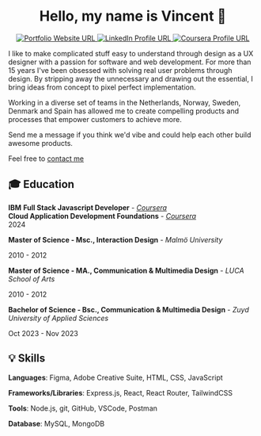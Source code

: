 <h1 align="center">Hello, my name is Vincent 👋 </h1> 

<p align="center">
  <a href="https://vince.media/">
    <img src="https://img.shields.io/badge/Portfolio-255E63?style=for-the-badge&logo=About.me&logoColor=white" alt="Portfolio Website URL">
  </a>
  <a href="https://www.linkedin.com/in/vince-media/">
    <img src="https://img.shields.io/badge/LinkedIn-0077B5?style=for-the-badge&logo=linkedin&logoColor=white" alt="LinkedIn Profile URL" />
  </a>
  <a href="https://www.coursera.org/learner/vincemedia">
    <img src="https://img.shields.io/badge/Coursera-0056D2?style=for-the-badge&logo=Coursera&logoColor=white" alt="Coursera Profile URL" />
  </a>
</p>

I like to make complicated stuff easy to understand through design as a UX designer with a passion for software and web development. For more than 15 years I've been obsessed with solving real user problems through design. By stripping away the unnecessary and drawing out the essential, I bring ideas from concept to pixel perfect implementation. 

Working in a diverse set of teams in the Netherlands, Norway, Sweden, Denmark and Spain has allowed me to create compelling products and processes that empower customers to achieve more.

Send me a message if you think we'd vibe and could help each other build awesome products. 

Feel free to [contact me](https://vince.media)

## 🎓 Education

**IBM**
**Full Stack Javascript Developer** - [*Coursera*](https://coursera.org/share/)  
**Cloud Application Development Foundations** - [*Coursera*](https://www.coursera.org/account/accomplishments/specialization/2VRH378HSFJF)  
2024


**Master of Science - Msc., Interaction Design** - *Malmö University*  

2010 - 2012

**Master of Science - MA., Communication & Multimedia Design** - *LUCA School of Arts*  

2010 - 2012

**Bachelor of Science - Bsc., Communication & Multimedia Design** - *Zuyd University of Applied Sciences*  



Oct 2023 - Nov 2023

## 💡 Skills

**Languages**: Figma, Adobe Creative Suite, HTML, CSS, JavaScript

**Frameworks/Libraries**: Express.js, React, React Router, TailwindCSS

**Tools**: Node.js, git, GitHub, VSCode, Postman

**Database**: MySQL, MongoDB
